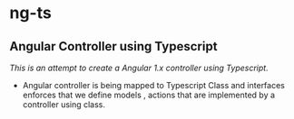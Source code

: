 # ng-ts
Angular Controller using Typescript
---------------
*This is an attempt to create a Angular 1.x controller using Typescript.*

- Angular controller is being mapped to Typescript Class and interfaces enforces that 
  we define models , actions that are implemented by a controller using class.